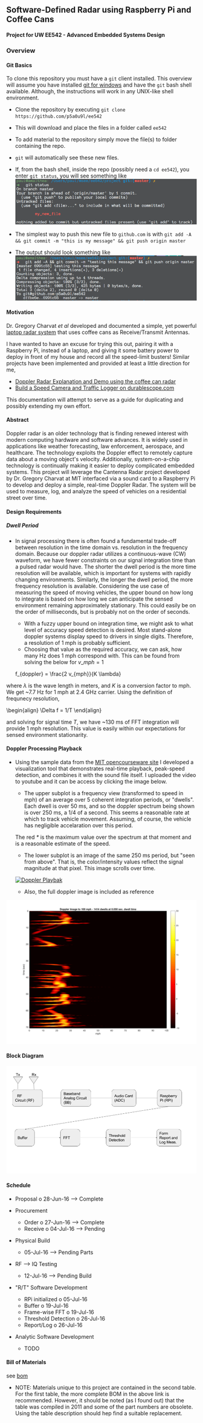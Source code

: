 ## Software-Defined Radar using Raspberry Pi and Coffee Cans
#### Project for UW EE542 - Advanced Embedded Systems Design

### Overview
#### Git Basics
To clone this repository you must have a `git` client installed. This overview will assume you have installed [git for windows](https://git-scm.com/download/win) and have the `git` bash shell available. Although, the instructions will work in any UNIX-like shell environment.

-  Clone the repository by executing
`git clone https://github.com/p5a0u9l/ee542`

- This will download and place the files in a folder called `ee542`

- To add material to the repository simply move the file(s) to folder containing the repo.
- `git` will automatically see these new files.
- If, from the bash shell, inside the repo (possibly need a `cd ee542`), you enter `git status`, you will see something like
![diagram](figs/gst.png)
- The simplest way to push this new file to `github.com` is with
`git add -A && git commit -m "this is my message" && git push origin master`
- The output should look something like
![diagram](figs/push.png)

#### Motivation
Dr. Gregory Charvat _et al_ developed and documented a simple, yet powerful [laptop radar system](http://ocw.mit.edu/resources/res-ll-003-build-a-small-radar-system-capable-of-sensing-range-doppler-and-synthetic-aperture-radar-imaging-january-iap-2011/projects/MITRES_LL_003IAP11_proj_in.pdf) that uses coffee cans as Receive/Transmit Antennas.

I have wanted to have an excuse for trying this out, pairing it with a Raspberry Pi, instead of a laptop, and giving it some battery power to deploy in front of my house and record all the speed-limit busters! Similar projects have been implemented and provided at least a little direction for me,

- [Doppler Radar Explanation and Demo using the coffee can radar](https://www.youtube.com/watch?v=FOWopYv-JTM&list=PL60EBFF0DDA0145CA)
- [Build a Speed Camera and Traffic Logger on durablescope.com](http://blog.durablescope.com/post/BuildASpeedCameraAndTrafficLogger/)

This documentation will attempt to serve as a guide for duplicating and possibly extending my own effort.

#### Abstract

Doppler radar is an older technology that is finding renewed interest with modern computing hardware and software advances. It is widely used in applications like weather forecasting, law enforcement, aerospace, and healthcare. The technology exploits the Doppler effect to remotely capture data about a moving object's velocity. Additionally, system-on-a-chip technology is continually making it easier to deploy complicated embedded systems. This project will leverage the Cantenna Radar project developed by Dr. Gregory Charvat at MIT interfaced via a sound card to a Raspberry Pi to develop and deploy a simple, real-time Doppler Radar. The system will be used to measure, log, and analyze the speed of vehicles on a residential street over time.

#### Design Requirements

##### Dwell Period

  - In signal processing there is often found a fundamental trade-off between resolution in the time domain vs. resolution in the frequency domain. Because our doppler radar utilizes a continuous-wave (CW) waveform, we have fewer constraints on our signal integration time than a pulsed radar would have. The shorter the dwell period is the more time resolution will be available, which is important for systems with rapidly changing environments. Similarly, the longer the dwell period,
    the more frequency resolution is available.
    Considering the use case of measuring the speed of moving vehicles, the upper bound on how long to integrate is based on how long we can anticipate the sensed environment remaining approximately stationary. This could easily be on the order of milliseconds, but is probably not on the order of seconds.
    - With a fuzzy upper bound on integration time, we might ask to what level of accuracy speed detection is desired. Most stand-alone doppler systems display speed to drivers in single digits. Therefore, a resolution of 1 mph is probably sufficient.
    - Choosing that value as the required accuracy, we can ask, how many Hz does 1 mph correspond with. This can be found from solving the below for $v\_{mph} = 1$

    f_{doppler} = \frac{2 v_{mph}}{K \lambda}

where $\lambda$ is the wave length in meters, and $K$ is a conversion factor to mph. We get ~7.7 Hz for 1 mph at 2.4 GHz carrier. Using the definition of frequnecy resolution,

\begin{align}
    \Delta f = 1/T
\end{align}

and solving for signal time $T$, we have ~130 ms of FFT integration will provide 1 mph resolution. This value is easily within our expectations for sensed environment stationarity.

#### Doppler Processing Playback

- Using the sample data from the [MIT opencourseware site](http://ocw.mit.edu/resources/res-ll-003-build-a-small-radar-system-capable-of-sensing-range-doppler-and-synthetic-aperture-radar-imaging-january-iap-2011/) I developed a visualization tool that demonstrates
real-time playback, peak-speed detection, and combines it with the sound file itself. I uploaded the video to youtube and it can be access by clicking the image below.

    * The upper subplot is a frequency view (transformed to speed in mph) of an average over 5 coherent integration periods, or "dwells". Each dwell is over 50 ms, and so the doppler spectrum being shown is over 250 ms, a 1/4 of a second. This seems a reasonable rate at which to track vehicle movement. Assuming, of course, the vehicle has negligible accelaration over this period.

    The red _*_ is the maximum value over the spectrum at that moment and is a reasonable estimate of the speed.

    * The lower subplot is an image of the same 250 ms period, but "seen from above". That is, the color/intensity values reflect the signal magnitude at that pixel. This image scrolls over time.

    [![Doppler Playbak](https://img.youtube.com/vi/JB-oInUjbWk/0.jpg)](https://www.youtube.com/watch?v=JB-oInUjbWk)

    * Also, the full doppler image is included as reference

![diagram](figs/doppler_image.png)

#### Block Diagram

![diagram](figs/block_diagram.png)

#### Schedule

- Proposal
    o 28-Jun-16 --> Complete

- Procurement
    * Order
        o 27-Jun-16 --> Complete
    * Receive
        o 04-Jul-16 --> Pending

- Physical Build
    * 05-Jul-16 --> Pending Parts

- RF --> IQ Testing
    * 12-Jul-16 --> Pending Build

- "R/T" Software Development
    * RPi initialized
        o 05-Jul-16
    * Buffer
        o 19-Jul-16
    * Frame-wise FFT
        o 19-Jul-16
    * Threshold Detection
        o 26-Jul-16
    * Report/Log
        o 26-Jul-16

- Analytic Software Development
    * TODO

#### Bill of Materials

see [bom](bom.txt)

-   NOTE: Materials unique to this project are contained in the second table. For the first table, the more complete BOM in the above
link is recommended. However, it should be noted (as I found out) that the table was compiled in 2011 and some of the part
numbers are obsolete. Using the table description should hep find a suitable replacement.

